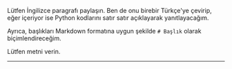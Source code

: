 Lütfen İngilizce paragrafı paylaşın. Ben de onu birebir Türkçe'ye çevirip, eğer içeriyor ise Python kodlarını satır satır açıklayarak yanıtlayacağım. 

Ayrıca, başlıkları Markdown formatına uygun şekilde `# Başlık` olarak biçimlendireceğim. 

Lütfen metni verin.

---

